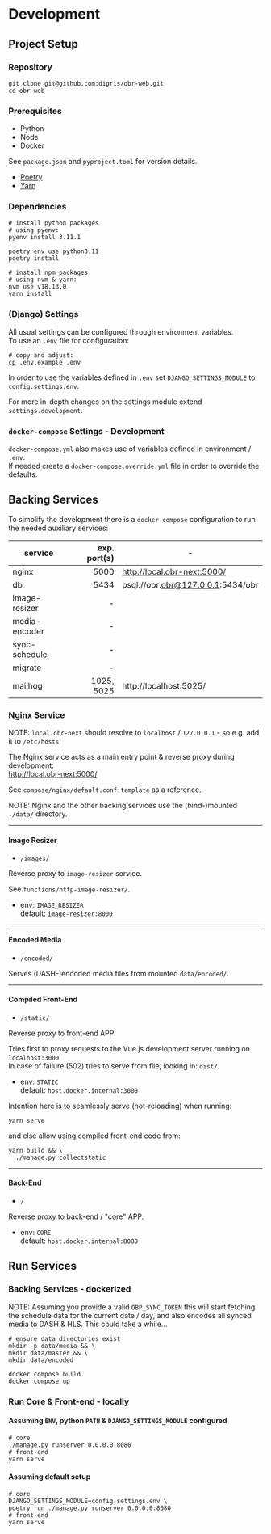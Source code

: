 # Development


## Project Setup

### Repository

```shell
git clone git@github.com:digris/obr-web.git
cd obr-web
```


### Prerequisites

 - Python
 - Node
 - Docker

See `package.json` and `pyproject.toml` for version details.

 - [Poetry](https://python-poetry.org/)
 - [Yarn](https://yarnpkg.com/)


### Dependencies

```shell
# install python packages
# using pyenv:
pyenv install 3.11.1

poetry env use python3.11
poetry install

# install npm packages
# using nvm & yarn:
nvm use v18.13.0
yarn install
```


### (Django) Settings

All usual settings can be configured through environment variables.  
To use an `.env` file for configuration:

```shell
# copy and adjust:
cp .env.example .env
```

In order to use the variables defined in `.env` set `DJANGO_SETTINGS_MODULE` to `config.settings.env`.  

For more in-depth changes on the settings module extend `settings.development`.


### `docker-compose` Settings - Development

`docker-compose.yml` also makes use of variables defined in environment / `.env`.  
If needed create a `docker-compose.override.yml` file in order to override the defaults.


## Backing Services

To simplify the development there is a `docker-compose` configuration to run the needed auxiliary services:

| service       | exp. port(s)   |                                 - |
|---------------|---------------:|-----------------------------------|
| nginx         |           5000 | http://local.obr-next:5000/       |
| db            |           5434 | psql://obr:obr@127.0.0.1:5434/obr |
| image-resizer |              - |                                   |
| media-encoder |              - |                                   |
| sync-schedule |              - |                                   |
| migrate       |              - |                                   |
| mailhog       |     1025, 5025 | http://localhost:5025/            |


### Nginx Service

NOTE: `local.obr-next` should resolve to `localhost` / `127.0.0.1` - so e.g. add it to `/etc/hosts`.

The Nginx service acts as a main entry point & reverse proxy during development:  
http://local.obr-next:5000/

See `compose/nginx/default.conf.template` as a reference.

NOTE: Nginx and the other backing services use the (bind-)mounted `./data/` directory.

---

#### Image Resizer

 * `/images/`

Reverse proxy to `image-resizer` service.

See `functions/http-image-resizer/`.

 - env:     `IMAGE_RESIZER`  
   default: `image-resizer:8000`
 
---
   
#### Encoded Media

 * `/encoded/`
 
Serves (DASH-)encoded media files from mounted `data/encoded/`.

---

#### Compiled Front-End

 * `/static/`
 
Reverse proxy to front-end APP.

Tries first to proxy requests to the Vue.js development server running
on `localhost:3000`.  
In case of failure (502) tries to serve from file, looking in: `dist/`.

 - env:     `STATIC`  
   default: `host.docker.internal:3000`

Intention here is to seamlessly serve (hot-reloading) when running:  
```shell
yarn serve
``` 
and else allow using compiled front-end code from:  
```shell
yarn build && \
  ./manage.py collectstatic
``` 

---

#### Back-End

 * `/`

Reverse proxy to back-end / "core" APP.

 - env:     `CORE`  
   default: `host.docker.internal:8080`
 


## Run Services

### Backing Services - dockerized

NOTE: Assuming you provide a valid `OBP_SYNC_TOKEN` this will start
fetching the schedule data for the current date / day, and also 
encodes all synced media to DASH & HLS. This could take a while...

```shell
# ensure data directories exist
mkdir -p data/media && \
mkdir data/master && \
mkdir data/encoded
```

```shell
docker compose build
docker compose up
```

### Run Core & Front-end - locally

#### Assuming `ENV`, python `PATH` & `DJANGO_SETTINGS_MODULE` configured 

```shell
# core
./manage.py runserver 0.0.0.0:8080
# front-end
yarn serve
```

#### Assuming default setup

```shell
# core
DJANGO_SETTINGS_MODULE=config.settings.env \
poetry run ./manage.py runserver 0.0.0.0:8080
# front-end
yarn serve
```
